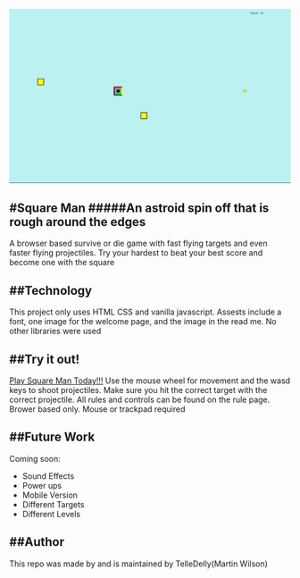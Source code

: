 ![gameplay](images/READMEgameplay.png)

#Square Man
#####An astroid spin off that is rough around the edges
---

A browser based survive or die game with fast flying targets and even faster flying projectiles. Try your hardest to beat your best score and become one with the square


##Technology
---
This project only uses HTML CSS and vanilla javascript. Assests include a font, one image for the welcome page, and the image in the read me. No other libraries were used

##Try it out!
---
[Play Square Man Today!!!](https://telledelly.github.io/squareMan/index.html)
Use the mouse wheel for movement and the wasd keys to shoot projectiles.
Make sure you hit the correct target with the correct projectile. All rules and controls can be found on the rule page. Brower based only. Mouse or trackpad required

##Future Work
---
Coming soon:
- Sound Effects
- Power ups
- Mobile Version
- Different Targets
- Different Levels

##Author
---
This repo was made by and is maintained by TelleDelly(Martin Wilson)
